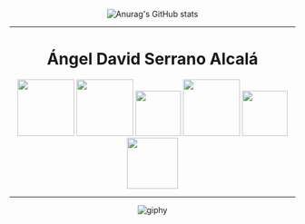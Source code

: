<div align="center">

![Anurag's GitHub stats](https://github-readme-stats.vercel.app/api?username=David548K&show_icons=true&theme=transparent)
  
<hr>
  
<div align="center">  
<h1>Ángel David Serrano Alcalá</h1>
<img src="https://cdn.jsdelivr.net/gh/devicons/devicon/icons/html5/html5-original-wordmark.svg" width="100px" height="100px"/>
<img src="https://cdn.jsdelivr.net/gh/devicons/devicon/icons/css3/css3-original-wordmark.svg" width="100px" height="100px"/>
<img src="https://cdn.jsdelivr.net/gh/devicons/devicon/icons/javascript/javascript-original.svg" width="80px" height="80px"/>
<img src="https://cdn.jsdelivr.net/gh/devicons/devicon/icons/mysql/mysql-original-wordmark.svg" width="100px" height="100px"/>
<img src="https://cdn.jsdelivr.net/gh/devicons/devicon/icons/vscode/vscode-original.svg" width="80px" height="80px"/> 
<img src="https://cdn.jsdelivr.net/gh/devicons/devicon/icons/cplusplus/cplusplus-original.svg" width="90px" height="90px"/>
</div>
  
<hr>
  
![giphy](https://github.com/David548K/David548K/assets/91225602/a184440c-d331-48f1-bc10-26d16036415f)
  
</div>
